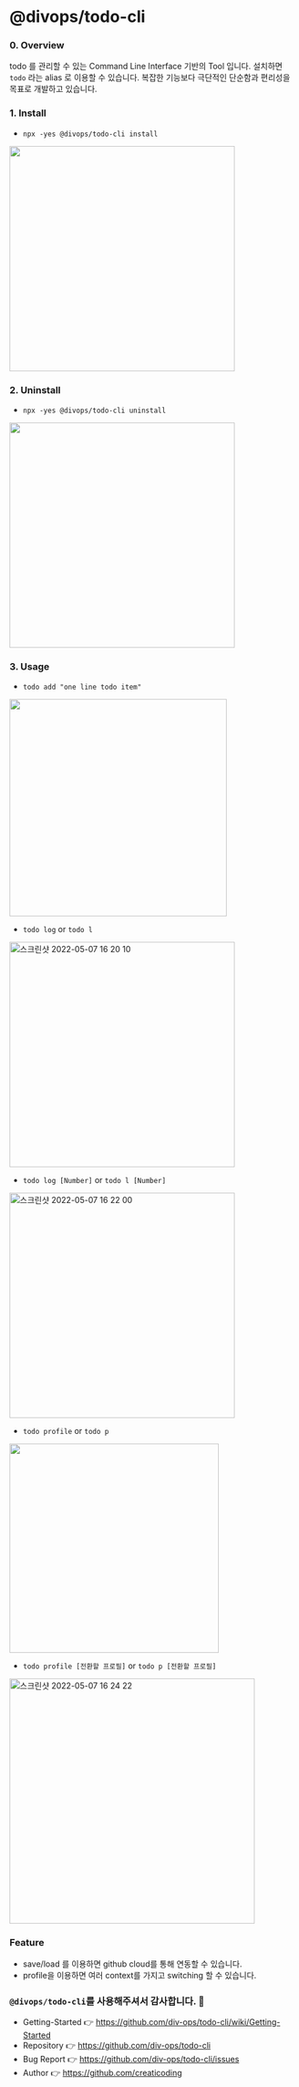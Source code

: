 # @divops/todo-cli

### 0. Overview

todo 를 관리할 수 있는 Command Line Interface 기반의 Tool 입니다. 설치하면 `todo` 라는 alias 로 이용할 수 있습니다. 복잡한 기능보다 극단적인 단순함과 편리성을 목표로 개발하고 있습니다.

### 1. Install

- `npx -yes @divops/todo-cli install`

<img width="395" src="https://user-images.githubusercontent.com/33514304/167243344-67ed6d81-7934-4649-8e0b-88c78c9679db.png">

### 2. Uninstall

- `npx -yes @divops/todo-cli uninstall`

<img width="395" src="https://user-images.githubusercontent.com/33514304/167243364-c657e41c-3310-4034-8e2d-0f61f79557b4.png">

### 3. Usage

- `todo add "one line todo item"`

<img width="381" src="https://user-images.githubusercontent.com/33514304/167243515-3394cbd8-e7ed-4d09-874a-b91e66d8844a.png">


- `todo log` or `todo l`

<img width="395" alt="스크린샷 2022-05-07 16 20 10" src="https://user-images.githubusercontent.com/33514304/167243553-017d0b3b-97c1-4ea6-bd1a-7f4bb33903b3.png">

- `todo log [Number]` or `todo l [Number]`

<img width="395" alt="스크린샷 2022-05-07 16 22 00" src="https://user-images.githubusercontent.com/33514304/167243607-6a9de0d1-7374-4285-957f-9d5dd015487d.png">


- `todo profile` or `todo p`

<img width="367" src="https://user-images.githubusercontent.com/33514304/167243665-d71b0d23-603c-41c1-9209-a1e5ffdb00b4.png">

- `todo profile [전환할 프로필]` or `todo p [전환할 프로필]`

<img width="430" alt="스크린샷 2022-05-07 16 24 22" src="https://user-images.githubusercontent.com/33514304/167243680-54cb2cee-944d-4a95-817d-d8e70a7f606a.png">

### Feature

- save/load 를 이용하면 github cloud를 통해 연동할 수 있습니다.
- profile을 이용하면 여러 context를 가지고 switching 할 수 있습니다.


### `@divops/todo-cli`를 사용해주셔서 감사합니다. 🙇

- Getting-Started 👉 https://github.com/div-ops/todo-cli/wiki/Getting-Started
- Repository 👉 https://github.com/div-ops/todo-cli
- Bug Report 👉 https://github.com/div-ops/todo-cli/issues
- Author 👉 https://github.com/creaticoding
